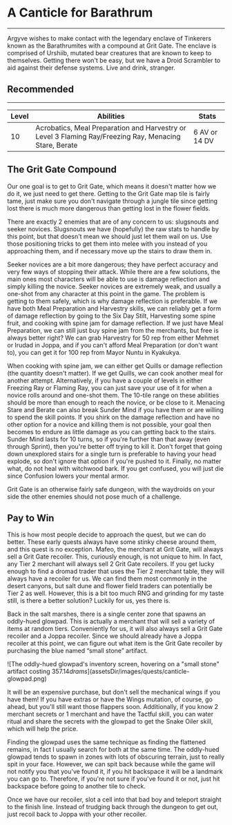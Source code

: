 # A Canticle for Barathrum

---

Argyve wishes to make contact with the legendary enclave of Tinkerers known as the Barathrumites with a compound at Grit Gate. The enclave is comprised of Urshiib, mutated bear creatures that are known to keep to themselves. Getting there won't be easy, but we have a Droid Scrambler to aid against their defense systems. Live and drink, stranger.

<div class="section-info">

## Recommended

---

| Level | Abilities                                                                                              | Stats         |
| ----- | ------------------------------------------------------------------------------------------------------ | ------------- |
| 10    | Acrobatics, Meal Preparation and Harvestry or Level 3 Flaming Ray/Freezing Ray, Menacing Stare, Berate | 6 AV or 14 DV |

</div>

## The Grit Gate Compound

Our one goal is to get to Grit Gate, which means it doesn't matter how we do it, we just need to get there. Getting to the Grit Gate map tile is fairly tame, just make sure you don't navigate through a jungle tile since getting lost there is much more dangerous than getting lost in the flower fields.

There are exactly 2 enemies that are of any concern to us: slugsnouts and seeker novices. Slugsnouts we have (hopefully) the raw stats to handle by this point, but that doesn't mean we should just let them wail on us. Use those positioning tricks to get them into melee with you instead of you approaching them, and if necessary move up the stairs to draw them in.

Seeker novices are a bit more dangerous; they have perfect accuracy and very few ways of stopping their attack. While there are a few solutions, the main ones most characters will be able to use is damage reflection and simply killing the novice. Seeker novices are extremely weak, and usually a one-shot from any character at this point in the game. The problem is getting to them safely, which is why damage reflection is preferable. If we have both Meal Preparation and Harvestry skills, we can reliably get a form of damage reflection by going to the Six Day Stilt, Harvesting some spine fruit, and cooking with spine jam for damage reflection. If we just have Meal Preparation, we can still just buy spine jam from the merchants, but free is always better right? We can grab Harvestry for 50 rep from either Mehmet or Irudad in Joppa, and if you can't afford Meal Preparation (or don't want to), you can get it for 100 rep from Mayor Nuntu in Kyakukya.

When cooking with spine jam, we can either get Quills or damage reflection (the quantity doesn't matter). If we get Quills, we can cook another meal for another attempt. Alternatively, if you have a couple of levels in either Freezing Ray or Flaming Ray, you can just save your use of it for when a novice rolls around and one-shot them. The 10-tile range on these abilities should be more than enough to reach the novice, or be close to it. Menacing Stare and Berate can also break Sunder Mind if you have them or are willing to spend the skill points. If you shirk on the damage reflection and have no other option for a novice and killing them is not possible, your goal then becomes to endure as little damage as you can getting back to the stairs. Sunder Mind lasts for 10 turns, so if you're further than that away (even through Sprint), then you're better off trying to kill it. Don't forget that going down unexplored stairs for a single turn is preferable to having your head explode, so don't ignore that option if you're pushed to it. Finally, no matter what, do not heal with witchwood bark. If you get confused, you will just die since Confusion lowers your mental armor.

Grit Gate is an otherwise fairly safe dungeon, with the waydroids on your side the other enemies should not pose much of a challenge.

## Pay to Win

This is how most people decide to approach the quest, but we can do better. These early quests always have some stinky cheese around them, and this quest is no exception. Mafeo, the merchant at Grit Gate, will always sell a Grit Gate recoiler. This, curiously enough, is not unique to him. In fact, any Tier 2 merchant will always sell 2 Grit Gate recoilers. If you get lucky enough to find a dromad trader that uses the Tier 2 merchant table, they will always have a recoiler for us. We can find them most commonly in the desert canyons, but salt dune and flower field traders can potentially be Tier 2 as well. However, this is a bit too much RNG and grinding for my taste still, is there a better solution? Luckily for us, yes there is.

Back in the salt marshes, there is a single center zone that spawns an oddly-hued glowpad. This is actually a merchant that will sell a variety of items at random tiers. Conveniently for us, it will also always sell a Grit Gate recoiler and a Joppa recoiler. Since we should already have a Joppa recoiler at this point, we can figure out what item is the Grit Gate recoiler by purchasing the blue named “small stone” artifact.

![The oddly-hued glowpad's inventory screen, hovering on a "small stone" artifact costing $357.14 drams]($assetsDir/images/quests/canticle-glowpad.png)

It will be an expensive purchase, but don't sell the mechanical wings if you have them! If you have extras or have the Wings mutation, of course, go ahead, but you'll still want those flappers soon. Additionally, if you know 2 merchant secrets or 1 merchant and have the Tactful skill, you can water ritual and share the secrets with the glowpad to get the Snake Oiler skill, which will help the price.

Finding the glowpad uses the same technique as finding the flattened remains, in fact I usually search for both at the same time. The oddly-hued glowpad tends to spawn in zones with lots of obscuring terrain, just to really spit in your face. However, we can spit back because while the game will not notify you that you've found it, if you hit backspace it will be a landmark you can go to. Therefore, if you're not sure if you've found it or not, just hit backspace before going to another tile to check.

Once we have our recoiler, slot a cell into that bad boy and teleport straight to the finish line. Instead of trudging back through the dungeon to get out, just recoil back to Joppa with your other recoiler.
